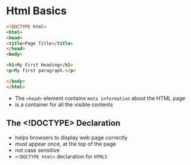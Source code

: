 # Html Basics

```html
<!DOCTYPE html>
<html>
<head>
<title>Page Title</title>
</head>
<body>

<h1>My First Heading</h1>
<p>My first paragraph.</p>

</body>
</html>
```

- The `<head>` element contains `meta information` about the HTML page
- <body> is a container for all the visible contents

## The <!DOCTYPE> Declaration

- helps browsers to display web page correctly
- must appear once, at the top of the page
- not case sensitive
- `<!DOCTYPE html>` declaration for `HTML5`

